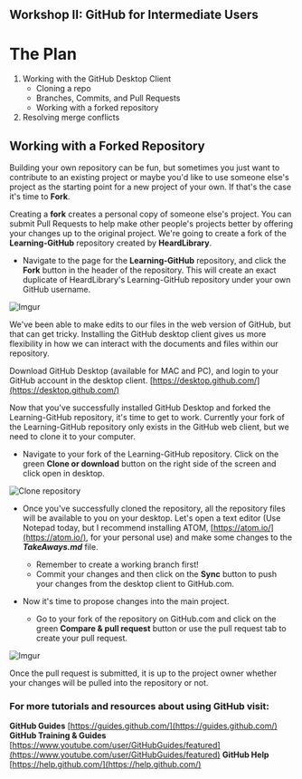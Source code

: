 ## Workshop II: GitHub for Intermediate Users

# The Plan

1. Working with the GitHub Desktop Client
   * Cloning a repo
   * Branches, Commits, and Pull Requests
   * Working with a forked repository
2. Resolving merge conflicts

## Working with a Forked Repository

Building your own repository can be fun, but sometimes you just want to contribute to an existing project or maybe you'd like to use someone else's project as the starting point for a new project of your own. If that's the case it's time to **Fork**.

Creating a **fork** creates a personal copy of someone else's project. You can submit Pull Requests to help make other people's projects better by offering your changes up to the original project. We're going to create a fork of the **Learning-GitHub** repository created by **HeardLibrary**.

* Navigate to the page for the **Learning-GitHub** repository, and click the **Fork** button in the header of the repository. This will create an exact duplicate of HeardLibrary's Learning-GitHub repository under your own GitHub username.

![Imgur](http://i.imgur.com/Bi0jTS8.png)

We've been able to make edits to our files in the web version of GitHub, but that can get tricky.  Installing the GitHub desktop client gives us more flexibility in how we can interact with the documents and files within our repository.

Download GitHub Desktop (available for MAC and PC), and login to your GitHub account in the desktop client.  [https://desktop.github.com/](https://desktop.github.com/)

Now that you've successfully installed GitHub Desktop and forked the Learning-GitHub repository, it's time to get to work.  Currently your fork of the Learning-GitHub repository only exists in the GitHub web client, but we need to clone it to your computer.

* Navigate to your fork of the Learning-GitHub repository.  Click on the green **Clone or download** button on the right side of the screen and click open in desktop.

![Clone repository](https://i.imgur.com/bmtSa3P.png)

* Once you've successfully cloned the repository, all the repository files will be available to you on your desktop.  Let's open a text editor (Use Notepad today, but I recommend installing ATOM, [https://atom.io/](https://atom.io/), for your personal use) and make some changes to the _**TakeAways.md**_ file.
  * Remember to create a working branch first!
  * Commit your changes and then click on the **Sync** button to push your changes from the desktop client to GitHub.com.

* Now it's time to propose changes into the main project.
  * Go to your fork of the repository on GitHub.com and click on the green **Compare & pull request** button or use the pull request tab to create your pull request.

![Imgur](https://i.imgur.com/QbV4Dci.png)

Once the pull request is submitted, it is up to the project owner whether your changes will be pulled into the repository or not.

### For more tutorials and resources about using GitHub visit:
**GitHub Guides** [https://guides.github.com/](https://guides.github.com/)
**GitHub Training & Guides** [https://www.youtube.com/user/GitHubGuides/featured](https://www.youtube.com/user/GitHubGuides/featured)
**GitHub Help** [https://help.github.com/](https://help.github.com/)
